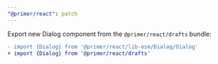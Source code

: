```yaml
---
"@primer/react": patch
---
```


Export new Dialog component from the `@primer/react/drafts` bundle:

```diff
- import {Dialog} from '@primer/react/lib-esm/Dialog/Dialog'
+ import {Dialog} from '@primer/react/drafts'
```
